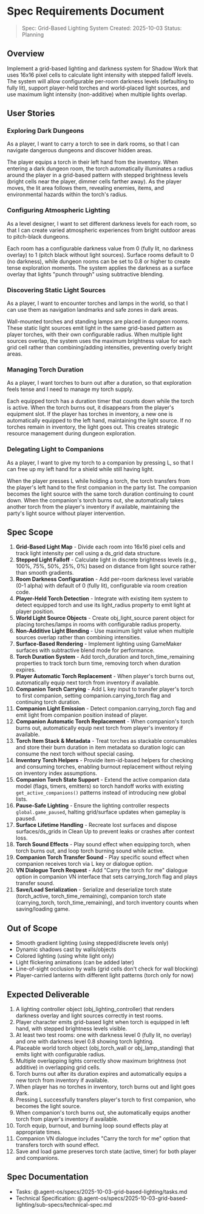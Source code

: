 # Spec Requirements Document

> Spec: Grid-Based Lighting System
> Created: 2025-10-03
> Status: Planning

## Overview

Implement a grid-based lighting and darkness system for Shadow Work that uses 16x16 pixel cells to calculate light intensity with stepped falloff levels. The system will allow configurable per-room darkness levels (defaulting to fully lit), support player-held torches and world-placed light sources, and use maximum light intensity (non-additive) when multiple lights overlap.

## User Stories

### Exploring Dark Dungeons

As a player, I want to carry a torch to see in dark rooms, so that I can navigate dangerous dungeons and discover hidden areas.

The player equips a torch in their left hand from the inventory. When entering a dark dungeon room, the torch automatically illuminates a radius around the player in a grid-based pattern with stepped brightness levels (bright cells near the player, dimmer cells farther away). As the player moves, the lit area follows them, revealing enemies, items, and environmental hazards within the torch's radius.

### Configuring Atmospheric Lighting

As a level designer, I want to set different darkness levels for each room, so that I can create varied atmospheric experiences from bright outdoor areas to pitch-black dungeons.

Each room has a configurable darkness value from 0 (fully lit, no darkness overlay) to 1 (pitch black without light sources). Surface rooms default to 0 (no darkness), while dungeon rooms can be set to 0.8 or higher to create tense exploration moments. The system applies the darkness as a surface overlay that lights "punch through" using subtractive blending.

### Discovering Static Light Sources

As a player, I want to encounter torches and lamps in the world, so that I can use them as navigation landmarks and safe zones in dark areas.

Wall-mounted torches and standing lamps are placed in dungeon rooms. These static light sources emit light in the same grid-based pattern as player torches, with their own configurable radius. When multiple light sources overlap, the system uses the maximum brightness value for each grid cell rather than combining/adding intensities, preventing overly bright areas.

### Managing Torch Duration

As a player, I want torches to burn out after a duration, so that exploration feels tense and I need to manage my torch supply.

Each equipped torch has a duration timer that counts down while the torch is active. When the torch burns out, it disappears from the player's equipment slot. If the player has torches in inventory, a new one is automatically equipped to the left hand, maintaining the light source. If no torches remain in inventory, the light goes out. This creates strategic resource management during dungeon exploration.

### Delegating Light to Companions

As a player, I want to give my torch to a companion by pressing L, so that I can free up my left hand for a shield while still having light.

When the player presses L while holding a torch, the torch transfers from the player's left hand to the first companion in the party list. The companion becomes the light source with the same torch duration continuing to count down. When the companion's torch burns out, she automatically takes another torch from the player's inventory if available, maintaining the party's light source without player intervention.

## Spec Scope

1. **Grid-Based Light Map** - Divide each room into 16x16 pixel cells and track light intensity per cell using a ds_grid data structure.
2. **Stepped Light Falloff** - Calculate light in discrete brightness levels (e.g., 100%, 75%, 50%, 25%, 0%) based on distance from light source rather than smooth gradients.
3. **Room Darkness Configuration** - Add per-room darkness level variable (0-1 alpha) with default of 0 (fully lit), configurable via room creation code.
4. **Player-Held Torch Detection** - Integrate with existing item system to detect equipped torch and use its light_radius property to emit light at player position.
5. **World Light Source Objects** - Create obj_light_source parent object for placing torches/lamps in rooms with configurable radius property.
6. **Non-Additive Light Blending** - Use maximum light value when multiple sources overlap rather than combining intensities.
7. **Surface-Based Rendering** - Implement lighting using GameMaker surfaces with subtractive blend mode for performance.
8. **Torch Duration System** - Add torch_duration and torch_time_remaining properties to track torch burn time, removing torch when duration expires.
9. **Player Automatic Torch Replacement** - When player's torch burns out, automatically equip next torch from inventory if available.
10. **Companion Torch Carrying** - Add L key input to transfer player's torch to first companion, setting companion.carrying_torch flag and continuing torch duration.
11. **Companion Light Emission** - Detect companion.carrying_torch flag and emit light from companion position instead of player.
12. **Companion Automatic Torch Replacement** - When companion's torch burns out, automatically equip next torch from player's inventory if available.
13. **Torch Item Stack & Metadata** - Treat torches as stackable consumables and store their burn duration in item metadata so duration logic can consume the next torch without special casing.
14. **Inventory Torch Helpers** - Provide item-id-based helpers for checking and consuming torches, enabling burnout replacement without relying on inventory index assumptions.
15. **Companion Torch State Support** - Extend the active companion data model (flags, timers, emitters) so torch handoff works with existing `get_active_companions()` patterns instead of introducing new global lists.
16. **Pause-Safe Lighting** - Ensure the lighting controller respects `global.game_paused`, halting grid/surface updates when gameplay is paused.
17. **Surface Lifetime Handling** - Recreate lost surfaces and dispose surfaces/ds_grids in Clean Up to prevent leaks or crashes after context loss.
18. **Torch Sound Effects** - Play sound effect when equipping torch, when torch burns out, and loop torch burning sound while active.
19. **Companion Torch Transfer Sound** - Play specific sound effect when companion receives torch via L key or dialogue option.
20. **VN Dialogue Torch Request** - Add "Carry the torch for me" dialogue option in companion VN interface that sets carrying_torch flag and plays transfer sound.
21. **Save/Load Serialization** - Serialize and deserialize torch state (torch_active, torch_time_remaining), companion torch state (carrying_torch, torch_time_remaining), and torch inventory counts when saving/loading game.

## Out of Scope

- Smooth gradient lighting (using stepped/discrete levels only)
- Dynamic shadows cast by walls/objects
- Colored lighting (using white light only)
- Light flickering animations (can be added later)
- Line-of-sight occlusion by walls (grid cells don't check for wall blocking)
- Player-carried lanterns with different light patterns (torch only for now)

## Expected Deliverable

1. A lighting controller object (obj_lighting_controller) that renders darkness overlay and light sources correctly in test rooms.
2. Player character emits grid-based light when torch is equipped in left hand, with stepped brightness levels visible.
3. At least two test rooms: one with darkness level 0 (fully lit, no overlay) and one with darkness level 0.8 showing torch lighting.
4. Placeable world torch object (obj_torch_wall or obj_lamp_standing) that emits light with configurable radius.
5. Multiple overlapping lights correctly show maximum brightness (not additive) in overlapping grid cells.
6. Torch burns out after its duration expires and automatically equips a new torch from inventory if available.
7. When player has no torches in inventory, torch burns out and light goes dark.
8. Pressing L successfully transfers player's torch to first companion, who becomes the light source.
9. When companion's torch burns out, she automatically equips another torch from player's inventory if available.
10. Torch equip, burnout, and burning loop sound effects play at appropriate times.
11. Companion VN dialogue includes "Carry the torch for me" option that transfers torch with sound effect.
12. Save and load game preserves torch state (active, timer) for both player and companions.

## Spec Documentation

- Tasks: @.agent-os/specs/2025-10-03-grid-based-lighting/tasks.md
- Technical Specification: @.agent-os/specs/2025-10-03-grid-based-lighting/sub-specs/technical-spec.md
